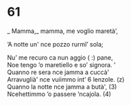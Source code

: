 # 61
  
_ Mamma,_ mamma, me voglio maretà’,  
  
’A notte un' nce pozzo rurmî’ sola;  
  
Nu’ me recuro ca nun aggio ( :) pane,  
Noe tengo ’o maretiello e so’ signora. ’  
Quanno re sera nce jamma a cuccà'  
Arravuglià' nce vuiimmo int’ 6 lenzole. (z)  
Quanno la notte nce jamma a butà', (3)  
Ncehettimmo ’o passere ’ncajola. (4)  
  

